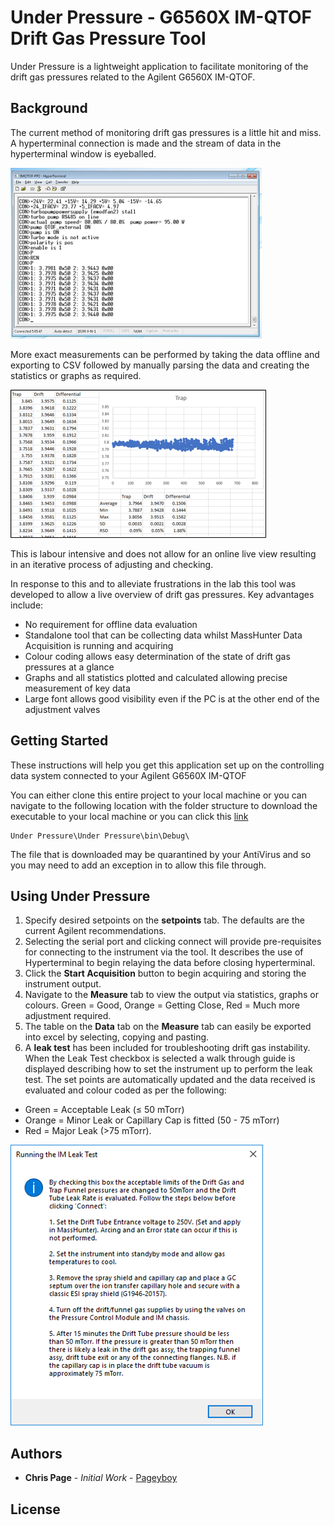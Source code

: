 # Under Pressure - G6560X IM-QTOF Drift Gas Pressure Tool

Under Pressure is a lightweight application to facilitate monitoring of the drift gas pressures related to the Agilent G6560X IM-QTOF.

## Background

The current method of monitoring drift gas pressures is a little hit and miss. A hyperterminal connection is made and the stream of data in the hyperterminal window is eyeballed.

![A view of the hyperterminal window](https://raw.githubusercontent.com/pageyboy/UnderPressure/master/Readme%20Images/Hyperterminal.png)

More exact measurements can be performed by taking the data offline and exporting to CSV followed by manually parsing the data and creating the statistics or graphs as required.

![Manual creation of statistics and graphs in excel](https://raw.githubusercontent.com/pageyboy/UnderPressure/master/Readme%20Images/ExcelGraph.png)

This is labour intensive and does not allow for an online live view resulting in an iterative process of adjusting and checking.

In response to this and to alleviate frustrations in the lab this tool was developed to allow a live overview of drift gas pressures. Key advantages include:

* No requirement for offline data evaluation
* Standalone tool that can be collecting data whilst MassHunter Data Acquisition is running and acquiring
* Colour coding allows easy determination of the state of drift gas pressures at a glance
* Graphs and all statistics plotted and calculated allowing precise measurement of key data
* Large font allows good visibility even if the PC is at the other end of the adjustment valves

## Getting Started

These instructions will help you get this application set up on the controlling data system connected to your Agilent G6560X IM-QTOF

You can either clone this entire project to your local machine or you can navigate to the following location with the folder structure to download the executable to your local machine or you can click this [link](https://github.com/pageyboy/UnderPressure/raw/master/Under%20Pressure/Under%20Pressure/bin/Debug/Under%20Pressure.exe)

```
Under Pressure\Under Pressure\bin\Debug\
```

The file that is downloaded may be quarantined by your AntiVirus and so you may need to add an exception in to allow this file through.

## Using Under Pressure

1. Specify desired setpoints on the **setpoints** tab. The defaults are the current Agilent recommendations.
2. Selecting the serial port and clicking connect will provide pre-requisites for connecting to the instrument via the tool. It describes the use of Hyperterminal to begin relaying the data before closing hyperterminal.
3. Click the **Start Acquisition** button to begin acquiring and storing the instrument output.
4. Navigate to the **Measure** tab to view the output via statistics, graphs or colours. Green = Good, Orange = Getting Close, Red = Much more adjustment required.
5. The table on the **Data** tab on the **Measure** tab can easily be exported into excel by selecting, copying and pasting.
6. A **leak test** has been included for troubleshooting drift gas instability. When the Leak Test checkbox is selected a walk through guide is displayed describing how to set the instrument up to perform the leak test. The set points are automatically updated and the data received is evaluated and colour coded as per the following:
* Green = Acceptable Leak (&#8804; 50 mTorr)
* Orange = Minor Leak or Capillary Cap is fitted (50 - 75 mTorr)
* Red = Major Leak (>75 mTorr).

![Leak test on screen information](https://raw.githubusercontent.com/pageyboy/UnderPressure/master/Readme%20Images/LeakTest.png)

## Authors

* **Chris Page** - *Initial Work* - [Pageyboy](https://github.com/pageyboy/)

## License
